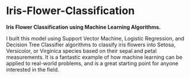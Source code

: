 # Iris-Flower-Classification

**Iris Flower Classification using Machine Learning Algorithms.**

I built this model using Support Vector Machine, Logistic Regression, and Decision Tree Classifier algorithms to classify iris flowers into Setosa, Versicolor, or Virginica species based on their sepal and petal measurements. It is a fantastic example of how machine learning can be applied to real-world problems, and is a great starting point for anyone interested in the field.
